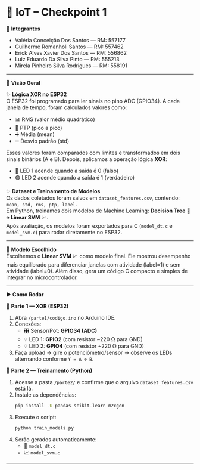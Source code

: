 # 🚀 IoT – Checkpoint 1

👥 **Integrantes**  
- Valéria Conceição Dos Santos — RM: 557177  
- Guilherme Romanholi Santos — RM: 557462  
- Erick Alves Xavier Dos Santos — RM: 556862  
- Luiz Eduardo Da Silva Pinto — RM: 555213  
- Mirela Pinheiro Silva Rodrigues — RM: 558191  

---

📌 **Visão Geral**  

✨ **Lógica XOR no ESP32**  
O ESP32 foi programado para ler sinais no pino ADC (GPIO34). A cada janela de tempo, foram calculados valores como:  
- 📊 RMS (valor médio quadrático)  
- 🔼 PTP (pico a pico)  
- ➕ Média (mean)  
- ➖ Desvio padrão (std)  

Esses valores foram comparados com limites e transformados em dois sinais binários (A e B). Depois, aplicamos a operação lógica **XOR**:  
- 🔴 LED 1 acende quando a saída é 0 (falso)  
- 🟢 LED 2 acende quando a saída é 1 (verdadeiro)  

✨ **Dataset e Treinamento de Modelos**  
Os dados coletados foram salvos em `dataset_features.csv`, contendo: `mean, std, rms, ptp, label`.  
Em Python, treinamos dois modelos de Machine Learning: **Decision Tree** 🌳 e **Linear SVM** 📈.  
Após avaliação, os modelos foram exportados para C (`model_dt.c` e `model_svm.c`) para rodar diretamente no ESP32.  

---

🧠 **Modelo Escolhido**  
Escolhemos o **Linear SVM** 📈 como modelo final. Ele mostrou desempenho mais equilibrado para diferenciar janelas com atividade (label=1) e sem atividade (label=0). Além disso, gera um código C compacto e simples de integrar no microcontrolador.  

---

▶️ **Como Rodar**  

🔹 **Parte 1 — XOR (ESP32)**  
1. Abra `/parte1/codigo.ino` no Arduino IDE.  
2. Conexões:  
   - 🎛️ Sensor/Pot: **GPIO34 (ADC)**  
   - 💡 LED 1: **GPIO2** (com resistor ~220 Ω para GND)  
   - 💡 LED 2: **GPIO4** (com resistor ~220 Ω para GND)  
3. Faça upload → gire o potenciômetro/sensor → observe os LEDs alternando conforme `Y = A ⊕ B`.  

🔹 **Parte 2 — Treinamento (Python)**  
1. Acesse a pasta `/parte2/` e confirme que o arquivo `dataset_features.csv` está lá.  
2. Instale as dependências:  
   ```bash
   pip install -U pandas scikit-learn m2cgen
   ```  
3. Execute o script:  
   ```bash
   python train_models.py
   ```  
4. Serão gerados automaticamente:  
   - 🌳 `model_dt.c`  
   - 📈 `model_svm.c`  

---

 
